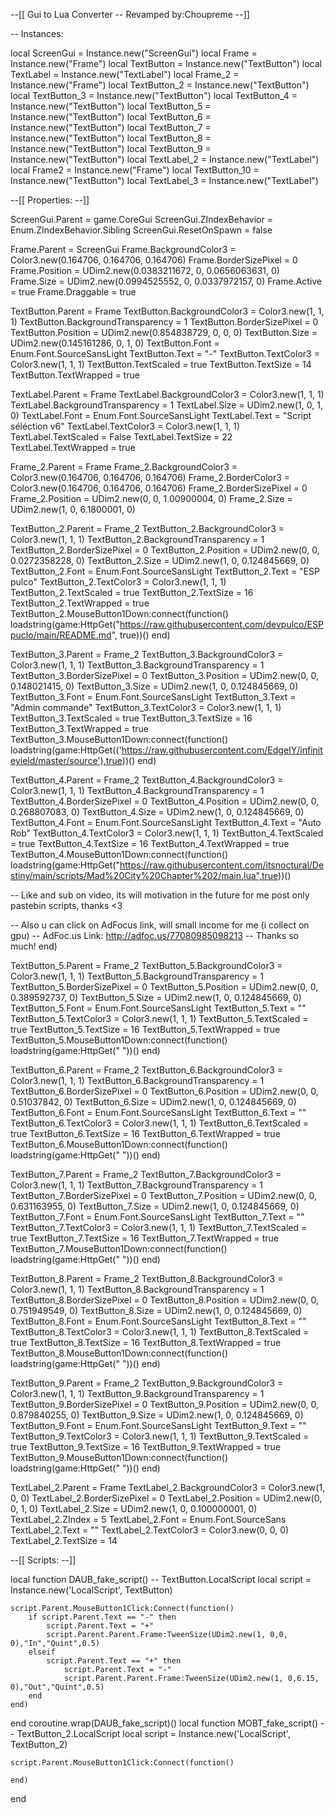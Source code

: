 --[[
	 Gui to Lua Converter
-- Revamped by:Choupreme
--]]



-- Instances:

local ScreenGui = Instance.new("ScreenGui")
local Frame = Instance.new("Frame")
local TextButton = Instance.new("TextButton")
local TextLabel = Instance.new("TextLabel")
local Frame_2 = Instance.new("Frame")
local TextButton_2 = Instance.new("TextButton")
local TextButton_3 = Instance.new("TextButton")
local TextButton_4 = Instance.new("TextButton")
local TextButton_5 = Instance.new("TextButton")
local TextButton_6 = Instance.new("TextButton")
local TextButton_7 = Instance.new("TextButton")
local TextButton_8 = Instance.new("TextButton")
local TextButton_9 = Instance.new("TextButton")
local TextLabel_2 = Instance.new("TextLabel")
local Frame2 = Instance.new("Frame")
local TextButton_10 = Instance.new("TextButton")
local TextLabel_3 = Instance.new("TextLabel")


--[[
	Properties:
--]]

ScreenGui.Parent = game.CoreGui
ScreenGui.ZIndexBehavior = Enum.ZIndexBehavior.Sibling
ScreenGui.ResetOnSpawn = false

Frame.Parent = ScreenGui
Frame.BackgroundColor3 = Color3.new(0.164706, 0.164706, 0.164706)
Frame.BorderSizePixel = 0
Frame.Position = UDim2.new(0.0383211672, 0, 0.0656063631, 0)
Frame.Size = UDim2.new(0.0994525552, 0, 0.0337972157, 0)
Frame.Active = true
Frame.Draggable = true

TextButton.Parent = Frame
TextButton.BackgroundColor3 = Color3.new(1, 1, 1)
TextButton.BackgroundTransparency = 1
TextButton.BorderSizePixel = 0
TextButton.Position = UDim2.new(0.854838729, 0, 0, 0)
TextButton.Size = UDim2.new(0.145161286, 0, 1, 0)
TextButton.Font = Enum.Font.SourceSansLight
TextButton.Text = "-"
TextButton.TextColor3 = Color3.new(1, 1, 1)
TextButton.TextScaled = true
TextButton.TextSize = 14
TextButton.TextWrapped = true

TextLabel.Parent = Frame
TextLabel.BackgroundColor3 = Color3.new(1, 1, 1)
TextLabel.BackgroundTransparency = 1
TextLabel.Size = UDim2.new(1, 0, 1, 0)
TextLabel.Font = Enum.Font.SourceSansLight
TextLabel.Text = "Script séléction v6"
TextLabel.TextColor3 = Color3.new(1, 1, 1)
TextLabel.TextScaled = False 
TextLabel.TextSize = 22
TextLabel.TextWrapped = true

Frame_2.Parent = Frame
Frame_2.BackgroundColor3 = Color3.new(0.164706, 0.164706, 0.164706)
Frame_2.BorderColor3 = Color3.new(0.164706, 0.164706, 0.164706)
Frame_2.BorderSizePixel = 0
Frame_2.Position = UDim2.new(0, 0, 1.00900004, 0)
Frame_2.Size = UDim2.new(1, 0, 6.1800001, 0)

TextButton_2.Parent = Frame_2
TextButton_2.BackgroundColor3 = Color3.new(1, 1, 1)
TextButton_2.BackgroundTransparency = 1
TextButton_2.BorderSizePixel = 0
TextButton_2.Position = UDim2.new(0, 0, 0.0272358228, 0)
TextButton_2.Size = UDim2.new(1, 0, 0.124845669, 0)
TextButton_2.Font = Enum.Font.SourceSansLight
TextButton_2.Text = "ESP pulco"
TextButton_2.TextColor3 = Color3.new(1, 1, 1)
TextButton_2.TextScaled = true
TextButton_2.TextSize = 16
TextButton_2.TextWrapped = true
TextButton_2.MouseButton1Down:connect(function()
loadstring(game:HttpGet("https://raw.githubusercontent.com/devpulco/ESPpuclo/main/README.md", true))()
end)


TextButton_3.Parent = Frame_2
TextButton_3.BackgroundColor3 = Color3.new(1, 1, 1)
TextButton_3.BackgroundTransparency = 1
TextButton_3.BorderSizePixel = 0
TextButton_3.Position = UDim2.new(0, 0, 0.148021415, 0)
TextButton_3.Size = UDim2.new(1, 0, 0.124845669, 0)
TextButton_3.Font = Enum.Font.SourceSansLight
TextButton_3.Text = "Admin commande"
TextButton_3.TextColor3 = Color3.new(1, 1, 1)
TextButton_3.TextScaled = true
TextButton_3.TextSize = 16
TextButton_3.TextWrapped = true
TextButton_3.MouseButton1Down:connect(function()
loadstring(game:HttpGet(('https://raw.githubusercontent.com/EdgeIY/infiniteyield/master/source'),true))()
end)

TextButton_4.Parent = Frame_2
TextButton_4.BackgroundColor3 = Color3.new(1, 1, 1)
TextButton_4.BackgroundTransparency = 1
TextButton_4.BorderSizePixel = 0
TextButton_4.Position = UDim2.new(0, 0, 0.268807083, 0)
TextButton_4.Size = UDim2.new(1, 0, 0.124845669, 0)
TextButton_4.Font = Enum.Font.SourceSansLight
TextButton_4.Text = "Auto Rob"
TextButton_4.TextColor3 = Color3.new(1, 1, 1)
TextButton_4.TextScaled = true
TextButton_4.TextSize = 16
TextButton_4.TextWrapped = true
TextButton_4.MouseButton1Down:connect(function()
loadstring(game:HttpGet("https://raw.githubusercontent.com/itsnoctural/Destiny/main/scripts/Mad%20City%20Chapter%202/main.lua",true))()

-- Like and sub on video, its will motivation in the future for me post only pastebin scripts, thanks <3
 
-- Also u can click on AdFocus link, will small income for me (i collect on gpu)
-- AdFoc.us Link: http://adfoc.us/77080985098213
-- Thanks so much!
end)

TextButton_5.Parent = Frame_2
TextButton_5.BackgroundColor3 = Color3.new(1, 1, 1)
TextButton_5.BackgroundTransparency = 1
TextButton_5.BorderSizePixel = 0
TextButton_5.Position = UDim2.new(0, 0, 0.389592737, 0)
TextButton_5.Size = UDim2.new(1, 0, 0.124845669, 0)
TextButton_5.Font = Enum.Font.SourceSansLight
TextButton_5.Text = ""
TextButton_5.TextColor3 = Color3.new(1, 1, 1)
TextButton_5.TextScaled = true
TextButton_5.TextSize = 16
TextButton_5.TextWrapped = true
TextButton_5.MouseButton1Down:connect(function()
loadstring(game:HttpGet("     "))()
end)

TextButton_6.Parent = Frame_2
TextButton_6.BackgroundColor3 = Color3.new(1, 1, 1)
TextButton_6.BackgroundTransparency = 1
TextButton_6.BorderSizePixel = 0
TextButton_6.Position = UDim2.new(0, 0, 0.51037842, 0)
TextButton_6.Size = UDim2.new(1, 0, 0.124845669, 0)
TextButton_6.Font = Enum.Font.SourceSansLight
TextButton_6.Text = ""
TextButton_6.TextColor3 = Color3.new(1, 1, 1)
TextButton_6.TextScaled = true
TextButton_6.TextSize = 16
TextButton_6.TextWrapped = true
TextButton_6.MouseButton1Down:connect(function()
loadstring(game:HttpGet("  "))()
end)

TextButton_7.Parent = Frame_2
TextButton_7.BackgroundColor3 = Color3.new(1, 1, 1)
TextButton_7.BackgroundTransparency = 1
TextButton_7.BorderSizePixel = 0
TextButton_7.Position = UDim2.new(0, 0, 0.631163955, 0)
TextButton_7.Size = UDim2.new(1, 0, 0.124845669, 0)
TextButton_7.Font = Enum.Font.SourceSansLight
TextButton_7.Text = ""
TextButton_7.TextColor3 = Color3.new(1, 1, 1)
TextButton_7.TextScaled = true
TextButton_7.TextSize = 16
TextButton_7.TextWrapped = true
TextButton_7.MouseButton1Down:connect(function()
loadstring(game:HttpGet("  "))()
end)


TextButton_8.Parent = Frame_2
TextButton_8.BackgroundColor3 = Color3.new(1, 1, 1)
TextButton_8.BackgroundTransparency = 1
TextButton_8.BorderSizePixel = 0
TextButton_8.Position = UDim2.new(0, 0, 0.751949549, 0)
TextButton_8.Size = UDim2.new(1, 0, 0.124845669, 0)
TextButton_8.Font = Enum.Font.SourceSansLight
TextButton_8.Text = ""
TextButton_8.TextColor3 = Color3.new(1, 1, 1)
TextButton_8.TextScaled = true
TextButton_8.TextSize = 16
TextButton_8.TextWrapped = true
TextButton_8.MouseButton1Down:connect(function()
loadstring(game:HttpGet("  "))()
end)


TextButton_9.Parent = Frame_2
TextButton_9.BackgroundColor3 = Color3.new(1, 1, 1)
TextButton_9.BackgroundTransparency = 1
TextButton_9.BorderSizePixel = 0
TextButton_9.Position = UDim2.new(0, 0, 0.879840255, 0)
TextButton_9.Size = UDim2.new(1, 0, 0.124845669, 0)
TextButton_9.Font = Enum.Font.SourceSansLight
TextButton_9.Text = ""
TextButton_9.TextColor3 = Color3.new(1, 1, 1)
TextButton_9.TextScaled = true
TextButton_9.TextSize = 16
TextButton_9.TextWrapped = true
TextButton_9.MouseButton1Down:connect(function()
loadstring(game:HttpGet("  "))()
end)


TextLabel_2.Parent = Frame
TextLabel_2.BackgroundColor3 = Color3.new(1, 0, 0)
TextLabel_2.BorderSizePixel = 0
TextLabel_2.Position = UDim2.new(0, 0, 1, 0)
TextLabel_2.Size = UDim2.new(1, 0, 0.100000001, 0)
TextLabel_2.ZIndex = 5
TextLabel_2.Font = Enum.Font.SourceSans
TextLabel_2.Text = ""
TextLabel_2.TextColor3 = Color3.new(0, 0, 0)
TextLabel_2.TextSize = 14

--[[
	 Scripts:
--]]

local function DAUB_fake_script() -- TextButton.LocalScript 
	local script = Instance.new('LocalScript', TextButton)

	script.Parent.MouseButton1Click:Connect(function()
		if script.Parent.Text == "-" then
			script.Parent.Text = "+"
			script.Parent.Parent.Frame:TweenSize(UDim2.new(1, 0,0, 0),"In","Quint",0.5)
		elseif
			script.Parent.Text == "+" then
				script.Parent.Text = "-"
				script.Parent.Parent.Frame:TweenSize(UDim2.new(1, 0,6.15, 0),"Out","Quint",0.5)
		end
	end)
end
coroutine.wrap(DAUB_fake_script)()
local function MOBT_fake_script() -- TextButton_2.LocalScript 
	local script = Instance.new('LocalScript', TextButton_2)

	script.Parent.MouseButton1Click:Connect(function()
	
	end)
end
